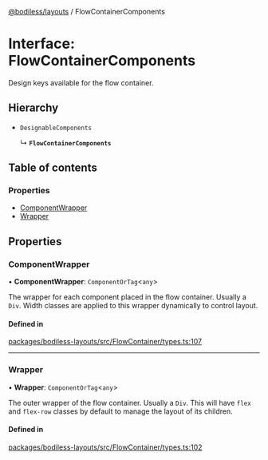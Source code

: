 [@bodiless/layouts](../README.md) / FlowContainerComponents

# Interface: FlowContainerComponents

Design keys available for the flow container.

## Hierarchy

- `DesignableComponents`

  ↳ **`FlowContainerComponents`**

## Table of contents

### Properties

- [ComponentWrapper](FlowContainerComponents.md#componentwrapper)
- [Wrapper](FlowContainerComponents.md#wrapper)

## Properties

### ComponentWrapper

• **ComponentWrapper**: `ComponentOrTag`<`any`\>

The wrapper for each component placed in the flow container.  Usually a `Div`.
Width classes are applied to this wrapper dynamically to control layout.

#### Defined in

[packages/bodiless-layouts/src/FlowContainer/types.ts:107](https://github.com/johnsonandjohnson/Bodiless-JS/blob/5e5762af0/packages/bodiless-layouts/src/FlowContainer/types.ts#L107)

___

### Wrapper

• **Wrapper**: `ComponentOrTag`<`any`\>

The outer wrapper of the flow container.  Usually a `Div`.
This will have `flex` and `flex-row` classes by default to manage
the layout of its children.

#### Defined in

[packages/bodiless-layouts/src/FlowContainer/types.ts:102](https://github.com/johnsonandjohnson/Bodiless-JS/blob/5e5762af0/packages/bodiless-layouts/src/FlowContainer/types.ts#L102)
